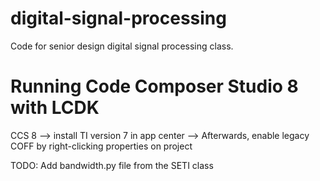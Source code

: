 # digital-signal-processing
Code for senior design digital signal processing class.

# Running Code Composer Studio 8 with LCDK

CCS 8 --> install TI version 7 in app center --> Afterwards, enable legacy COFF by right-clicking properties on project

TODO: Add bandwidth.py file from the SETI class
